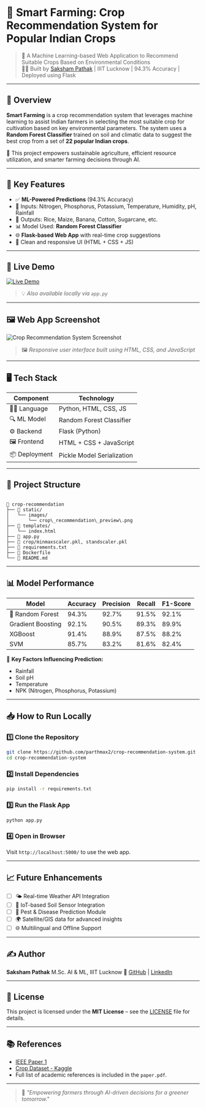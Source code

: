 
# 🌾 Smart Farming: Crop Recommendation System for Popular Indian Crops  

> 🔬 A Machine Learning-based Web Application to Recommend Suitable Crops Based on Environmental Conditions  
> 👨‍🌾 Built by [Saksham Pathak](https://github.com/parthmax2) | IIIT Lucknow | 94.3% Accuracy | Deployed using Flask  

---

## 📌 Overview  

**Smart Farming** is a crop recommendation system that leverages machine learning to assist Indian farmers in selecting the most suitable crop for cultivation based on key environmental parameters. The system uses a **Random Forest Classifier** trained on soil and climatic data to suggest the best crop from a set of **22 popular Indian crops**.

🌱 This project empowers sustainable agriculture, efficient resource utilization, and smarter farming decisions through AI.  

---

## 🧠 Key Features  

- ✅ **ML-Powered Predictions** (94.3% Accuracy)  
- 🧪 Inputs: Nitrogen, Phosphorus, Potassium, Temperature, Humidity, pH, Rainfall  
- 🌾 Outputs: Rice, Maize, Banana, Cotton, Sugarcane, etc.  
- 📊 Model Used: **Random Forest Classifier**  
- 🌐 **Flask-based Web App** with real-time crop suggestions  
- 🎨 Clean and responsive UI (HTML + CSS + JS)  

---

## 🚀 Live Demo  

[![Live Demo](https://img.shields.io/badge/🌐%20Live%20Demo-Click%20Here-brightgreen?style=for-the-badge&logo=google-chrome)](https://huggingface.co/spaces/parthmax/Smart-Farming)  
> 💡 *Also available locally via `app.py`*  

---

## 🖼️ Web App Screenshot  

![Crop Recommendation System Screenshot](static/images/crop_recommendation_preview.png)  
> 🖼 *Responsive user interface built using HTML, CSS, and JavaScript*

---

## 🖥️ Tech Stack  

| Component     | Technology                |
|---------------|---------------------------|
| 👨‍💻 Language      | Python, HTML, CSS, JS       |
| 🔍 ML Model     | Random Forest Classifier |
| ⚙️ Backend      | Flask (Python)           |
| 🖼 Frontend     | HTML + CSS + JavaScript  |
| 📦 Deployment   | Pickle Model Serialization |

---

## 📂 Project Structure  

```

📁 crop-recommendation
├── 📁 static/
│   └── images/
│       └── crop\_recommendation\_preview\.png
├── 📁 templates/
│   └── index.html
├── 📄 app.py
├── 📄 crop/minmaxscaler.pkl, standscaler.pkl
├── 📄 requirements.txt
├── 📄 Dockerfile
└── 📄 README.md

````

---

## 📊 Model Performance  

| Model             | Accuracy | Precision | Recall | F1-Score |
|------------------|----------|-----------|--------|----------|
| 🌟 Random Forest     | 94.3%    | 92.7%     | 91.5%  | 92.1%    |
| Gradient Boosting | 92.1%    | 90.5%     | 89.3%  | 89.9%    |
| XGBoost           | 91.4%    | 88.9%     | 87.5%  | 88.2%    |
| SVM               | 85.7%    | 83.2%     | 81.6%  | 82.4%    |

📌 **Key Factors Influencing Prediction:**
- Rainfall  
- Soil pH  
- Temperature  
- NPK (Nitrogen, Phosphorus, Potassium)  

---

## 📥 How to Run Locally  

### 1️⃣ Clone the Repository  

```bash
git clone https://github.com/parthmax2/crop-recommendation-system.git
cd crop-recommendation-system
````

### 2️⃣ Install Dependencies

```bash
pip install -r requirements.txt
```

### 3️⃣ Run the Flask App

```bash
python app.py
```

### 4️⃣ Open in Browser

Visit `http://localhost:5000/` to use the web app.

---

## 📈 Future Enhancements

* [ ] 🌤 Real-time Weather API Integration
* [ ] 📡 IoT-based Soil Sensor Integration
* [ ] 🐛 Pest & Disease Prediction Module
* [ ] 🌍 Satellite/GIS data for advanced insights
* [ ] 🌐 Multilingual and Offline Support

---

## ✍️ Author

**Saksham Pathak**
M.Sc. AI & ML, IIIT Lucknow
🔗 [GitHub](https://github.com/parthmax2) | [LinkedIn](https://linkedin.com/in/sakshampathak)

---

## 📄 License

This project is licensed under the **MIT License** – see the [LICENSE](LICENSE) file for details.

---

## 📚 References

* [IEEE Paper 1](https://ieeexplore.ieee.org/document/10575152)
* [Crop Dataset - Kaggle](https://www.kaggle.com/datasets/atharvaingle/crop-recommendation-dataset)
* Full list of academic references is included in the `paper.pdf`.

---

> 🌱 *"Empowering farmers through AI-driven decisions for a greener tomorrow."*

```